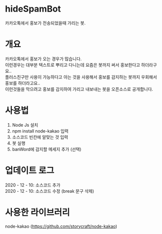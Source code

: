 # hideSpamBot
카카오톡에서 홍보가 전송되었을때 가리는 봇.

# 개요
카카오톡에서 홍보가 오는 경우가 많습니다.   
이런경우는 대부분 텍스트로 뿌리고 다니는데 요즘은 봇까지 써서 홍보한다고 하더라구요..   
플러스친구만 사용이 가능하다고 아는 것을 사용해서 홍보를 감지하는 봇까지 우회해서 홍보를 하더라고요..   
이런것들을 막으려고 홍보를 감지하여 가리고 내보내는 봇을 오픈소스로 공개합니다.

# 사용법
1. Node Js 설치   
2. npm install node-kakao 입력   
3. 소스코드 빈칸에 알맞는 것 입력   
4. 봇 실행   
5. banWord에 감지할 메세지 추가 (선택)

# 업데이트 로그
2020 - 12 - 10: 소스코드 추가   
2020 - 12 - 10: 소스코드 수정 (break 문구 삭제)   

# 사용한 라이브러리
node-kakao (https://github.com/storycraft/node-kakao)
